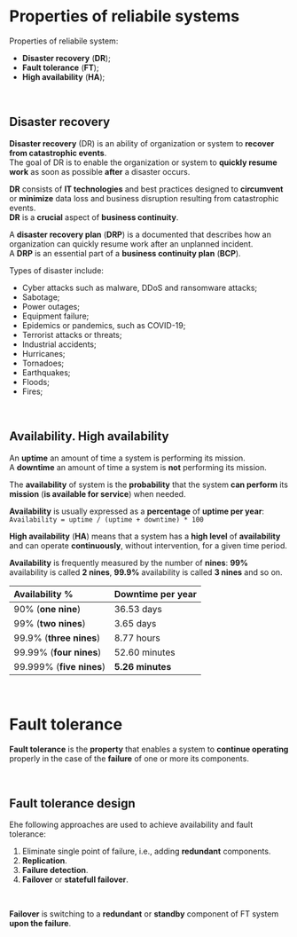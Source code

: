 # Properties of reliabile systems
Properties of reliabile system:
- **Disaster recovery** (**DR**);
- **Fault tolerance** (**FT**);
- **High availability** (**HA**);

<br>

## Disaster recovery
**Disaster recovery** (DR) is an ability of organization or system to **recover from catastrophic events**.<br>
The goal of DR is to enable the organization or system to **quickly resume work** as soon as possible **after** a disaster occurs.<br>

**DR** consists of **IT technologies** and best practices designed to **circumvent** or **minimize** data loss and business disruption resulting from catastrophic events.<br>
**DR** is a **crucial** aspect of **business continuity**.<br>

A **disaster recovery plan** (**DRP**) is a documented that describes how an organization can quickly resume work after an unplanned incident.<br>
A **DRP** is an essential part of a **business continuity plan** (**BCP**).<br>

Types of disaster include:
- Cyber attacks such as malware, DDoS and ransomware attacks;
- Sabotage;
- Power outages;
- Equipment failure;
- Epidemics or pandemics, such as COVID-19;
- Terrorist attacks or threats;
- Industrial accidents;
- Hurricanes;
- Tornadoes;
- Earthquakes;
- Floods;
- Fires;

<br>

## Availability. High availability
An **uptime** an amount of time a system is performing its mission.<br>
A **downtime** an amount of time a system is **not** performing its mission.<br>

The **availability** of system is the **probability** that the system **can perform** its **mission** (**is available for service**) when needed.<br>

**Availability** is usually expressed as a **percentage** of **uptime per year**: `Availability = uptime / (uptime + downtime) * 100`<br>

**High availability** (**HA**) means that a system has a **high level** of **availability** and can operate **continuously**, without intervention, for a given time period.<br>

**Availability** is frequently measured by the number of **nines**: **99%** availability is called **2 nines**, **99.9%** availability is called **3 nines** and so on.<br>

|Availability %|Downtime per year|
|:-------------|:----------------|
|90% (**one nine**)|36.53 days|
|99% (**two nines**)|3.65 days|
|99.9% (**three nines**)|8.77 hours|
|99.99% (**four nines**)|52.60 minutes|
|99.999% (**five nines**)|**5.26 minutes**|

<br>

# Fault tolerance
**Fault tolerance** is the **property** that enables a system to **continue operating** properly in the case of the **failure** of one or more its components.

<br>

## Fault tolerance design
Еhe following approaches are used to achieve availability and fault tolerance:
1. Eliminate single point of failure, i.e., adding **redundant** components.
2. **Replication**.
3. **Failure detection**.
4. **Failover** or **statefull failover**.

<br>

**Failover** is switching to a **redundant** or **standby** component of FT system **upon the failure**.
